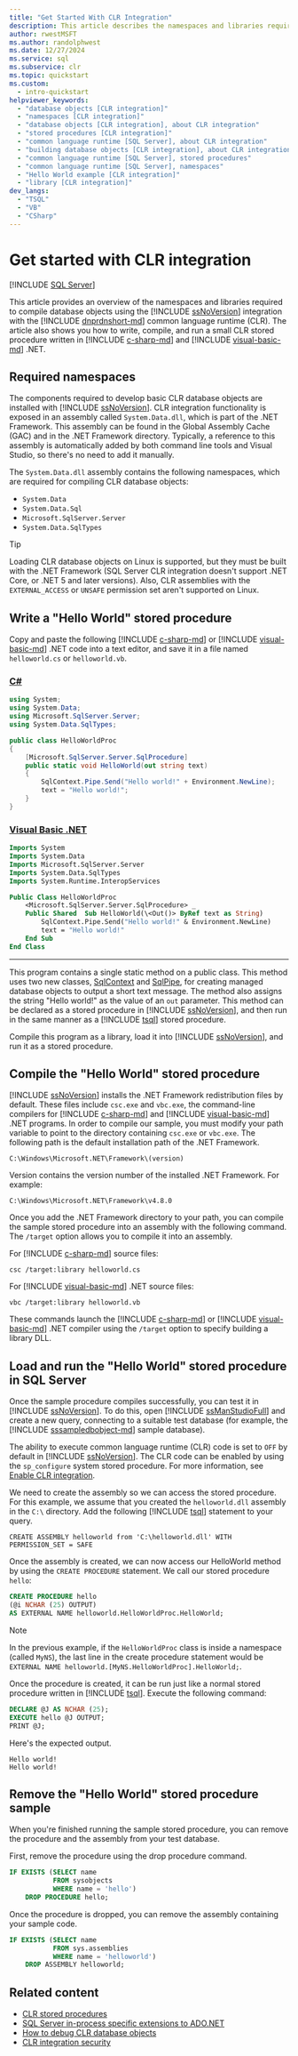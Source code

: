 ```yaml
---
title: "Get Started With CLR Integration"
description: This article describes the namespaces and libraries required to compile database objects using the Microsoft SQL Server integration with the .NET Framework CLR.
author: rwestMSFT
ms.author: randolphwest
ms.date: 12/27/2024
ms.service: sql
ms.subservice: clr
ms.topic: quickstart
ms.custom:
  - intro-quickstart
helpviewer_keywords:
  - "database objects [CLR integration]"
  - "namespaces [CLR integration]"
  - "database objects [CLR integration], about CLR integration"
  - "stored procedures [CLR integration]"
  - "common language runtime [SQL Server], about CLR integration"
  - "building database objects [CLR integration], about CLR integration"
  - "common language runtime [SQL Server], stored procedures"
  - "common language runtime [SQL Server], namespaces"
  - "Hello World example [CLR integration]"
  - "library [CLR integration]"
dev_langs:
  - "TSQL"
  - "VB"
  - "CSharp"
---
```

# Get started with CLR integration

[!INCLUDE [SQL Server](../../../includes/applies-to-version/sqlserver.md)]

This article provides an overview of the namespaces and libraries required to compile database objects using the [!INCLUDE [ssNoVersion](../../../includes/ssnoversion-md.md)] integration with the [!INCLUDE [dnprdnshort-md](../../../includes/dnprdnshort-md.md)] common language runtime (CLR). The article also shows you how to write, compile, and run a small CLR stored procedure written in [!INCLUDE [c-sharp-md](../../../includes/c-sharp-md.md)] and [!INCLUDE [visual-basic-md](../../../includes/visual-basic-md.md)] .NET.

## Required namespaces

The components required to develop basic CLR database objects are installed with [!INCLUDE [ssNoVersion](../../../includes/ssnoversion-md.md)]. CLR integration functionality is exposed in an assembly called `System.Data.dll`, which is part of the .NET Framework. This assembly can be found in the Global Assembly Cache (GAC) and in the .NET Framework directory. Typically, a reference to this assembly is automatically added by both command line tools and Visual Studio, so there's no need to add it manually.

The `System.Data.dll` assembly contains the following namespaces, which are required for compiling CLR database objects:

- `System.Data`
- `System.Data.Sql`
- `Microsoft.SqlServer.Server`
- `System.Data.SqlTypes`

> [!TIP]  
> Loading CLR database objects on Linux is supported, but they must be built with the .NET Framework (SQL Server CLR integration doesn't support .NET Core, or .NET 5 and later versions). Also, CLR assemblies with the `EXTERNAL_ACCESS` or `UNSAFE` permission set aren't supported on Linux.

## Write a "Hello World" stored procedure

Copy and paste the following [!INCLUDE [c-sharp-md](../../../includes/c-sharp-md.md)] or [!INCLUDE [visual-basic-md](../../../includes/visual-basic-md.md)] .NET code into a text editor, and save it in a file named `helloworld.cs` or `helloworld.vb`.

### [C#](#tab/cs)

```csharp
using System;
using System.Data;
using Microsoft.SqlServer.Server;
using System.Data.SqlTypes;

public class HelloWorldProc
{
    [Microsoft.SqlServer.Server.SqlProcedure]
    public static void HelloWorld(out string text)
    {
        SqlContext.Pipe.Send("Hello world!" + Environment.NewLine);
        text = "Hello world!";
    }
}
```

### [Visual Basic .NET](#tab/vb)

```vb
Imports System
Imports System.Data
Imports Microsoft.SqlServer.Server
Imports System.Data.SqlTypes
Imports System.Runtime.InteropServices

Public Class HelloWorldProc
    <Microsoft.SqlServer.Server.SqlProcedure> _
    Public Shared  Sub HelloWorld(\<Out()> ByRef text as String)
        SqlContext.Pipe.Send("Hello world!" & Environment.NewLine)
        text = "Hello world!"
    End Sub
End Class
```

---

This program contains a single static method on a public class. This method uses two new classes, [SqlContext](/dotnet/api/microsoft.sqlserver.server.sqlcontext) and [SqlPipe](/dotnet/api/microsoft.sqlserver.server.sqlpipe), for creating managed database objects to output a short text message. The method also assigns the string "Hello world!" as the value of an `out` parameter. This method can be declared as a stored procedure in [!INCLUDE [ssNoVersion](../../../includes/ssnoversion-md.md)], and then run in the same manner as a [!INCLUDE [tsql](../../../includes/tsql-md.md)] stored procedure.

Compile this program as a library, load it into [!INCLUDE [ssNoVersion](../../../includes/ssnoversion-md.md)], and run it as a stored procedure.

## Compile the "Hello World" stored procedure

[!INCLUDE [ssNoVersion](../../../includes/ssnoversion-md.md)] installs the .NET Framework redistribution files by default. These files include `csc.exe` and `vbc.exe`, the command-line compilers for [!INCLUDE [c-sharp-md](../../../includes/c-sharp-md.md)] and [!INCLUDE [visual-basic-md](../../../includes/visual-basic-md.md)] .NET programs. In order to compile our sample, you must modify your path variable to point to the directory containing `csc.exe` or `vbc.exe`. The following path is the default installation path of the .NET Framework.

`C:\Windows\Microsoft.NET\Framework\(version)`

Version contains the version number of the installed .NET Framework. For example:

`C:\Windows\Microsoft.NET\Framework\v4.8.0`

Once you add the .NET Framework directory to your path, you can compile the sample stored procedure into an assembly with the following command. The `/target` option allows you to compile it into an assembly.

For [!INCLUDE [c-sharp-md](../../../includes/c-sharp-md.md)] source files:

`csc /target:library helloworld.cs`

For [!INCLUDE [visual-basic-md](../../../includes/visual-basic-md.md)] .NET source files:

`vbc /target:library helloworld.vb`

These commands launch the [!INCLUDE [c-sharp-md](../../../includes/c-sharp-md.md)] or [!INCLUDE [visual-basic-md](../../../includes/visual-basic-md.md)] .NET compiler using the `/target` option to specify building a library DLL.

## Load and run the "Hello World" stored procedure in SQL Server

Once the sample procedure compiles successfully, you can test it in [!INCLUDE [ssNoVersion](../../../includes/ssnoversion-md.md)]. To do this, open [!INCLUDE [ssManStudioFull](../../../includes/ssmanstudiofull-md.md)] and create a new query, connecting to a suitable test database (for example, the [!INCLUDE [sssampledbobject-md](../../../includes/sssampledbobject-md.md)] sample database).

The ability to execute common language runtime (CLR) code is set to `OFF` by default in [!INCLUDE [ssNoVersion](../../../includes/ssnoversion-md.md)]. The CLR code can be enabled by using the `sp_configure` system stored procedure. For more information, see [Enable CLR integration](../clr-integration-enabling.md).

We need to create the assembly so we can access the stored procedure. For this example, we assume that you created the `helloworld.dll` assembly in the `C:\` directory. Add the following [!INCLUDE [tsql](../../../includes/tsql-md.md)] statement to your query.

`CREATE ASSEMBLY helloworld from 'C:\helloworld.dll' WITH PERMISSION_SET = SAFE`

Once the assembly is created, we can now access our HelloWorld method by using the `CREATE PROCEDURE` statement. We call our stored procedure `hello`:

```sql
CREATE PROCEDURE hello
(@i NCHAR (25) OUTPUT)
AS EXTERNAL NAME helloworld.HelloWorldProc.HelloWorld;
```

> [!NOTE]  
> In the previous example, if the `HelloWorldProc` class is inside a namespace (called `MyNS`), the last line in the create procedure statement would be `EXTERNAL NAME helloworld.[MyNS.HelloWorldProc].HelloWorld;`.

Once the procedure is created, it can be run just like a normal stored procedure written in [!INCLUDE [tsql](../../../includes/tsql-md.md)]. Execute the following command:

```sql
DECLARE @J AS NCHAR (25);
EXECUTE hello @J OUTPUT;
PRINT @J;
```

Here's the expected output.

```output
Hello world!
Hello world!
```

## Remove the "Hello World" stored procedure sample

When you're finished running the sample stored procedure, you can remove the procedure and the assembly from your test database.

First, remove the procedure using the drop procedure command.

```sql
IF EXISTS (SELECT name
           FROM sysobjects
           WHERE name = 'hello')
    DROP PROCEDURE hello;
```

Once the procedure is dropped, you can remove the assembly containing your sample code.

```sql
IF EXISTS (SELECT name
           FROM sys.assemblies
           WHERE name = 'helloworld')
    DROP ASSEMBLY helloworld;
```

## Related content

- [CLR stored procedures](/dotnet/framework/data/adonet/sql/clr-stored-procedures)
- [SQL Server in-process specific extensions to ADO.NET](../../clr-integration-data-access-in-process-ado-net/sql-server-in-process-specific-extensions-to-ado-net.md)
- [How to debug CLR database objects](../debugging-clr-database-objects.md)
- [CLR integration security](../security/clr-integration-security.md)
